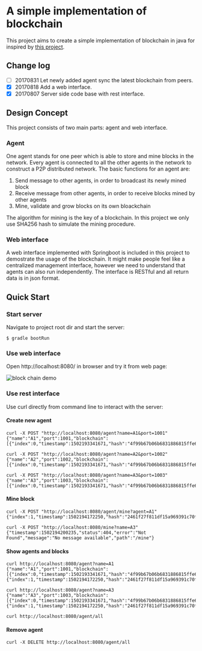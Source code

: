 # A simple implementation of blockchain
This project aims to create a simple implementation of blockchain in java for inspired by [this project](https://github.com/lhartikk/naivechain). 

## Change log
- [ ] 20170831 Let newly added agent sync the latest blockchain from peers.
- [x] 20170818 Add a web interface.
- [x] 20170807 Server side code base with rest interface.

## Design Concept
This project consists of two main parts: agent and web interface.

### Agent
One agent stands for one peer which is able to store and mine blocks in the network. Every agent is connected to all the other agents in the network to construct a P2P distributed network. The basic functions for an agent are:
1. Send message to other agents, in order to broadcast its newly mined block
2. Receive message from other agents, in order to receive blocks mined by other agents
3. Mine, validate and grow blocks on its own bloackchain

The algorithm for mining is the key of a blockchain. In this project we only use SHA256 hash to simulate the mining procedure. 


### Web interface
A web interface implemented with Springboot is included in this project to demostrate the usage of the blockchain. It might make people feel like a centralized management interface, however we need to understand that agents can also run independently. The interface is RESTful and all return data is in json format.


## Quick Start

### Start server
Navigate to project root dir and start the server:
```
$ gradle bootRun
```
### Use web interface
Open http://localhost:8080/ in browser and try it from web page:

![block chain demo](https://raw.githubusercontent.com/Will1229/Blockchain/master/image/web.PNG)

### Use rest interface
Use curl directly from command line to interact with the server:

#### Create new agent
```
curl -X POST "http://localhost:8080/agent?name=A1&port=1001"
{"name":"A1","port":1001,"blockchain":[{"index":0,"timestamp":1502193341671,"hash":"4f99b67b06b6831886815ffe66a55be2e34dcefdfc16b6214710313062a8a480","previousHash":"ROOT_HASH"}]}

curl -X POST "http://localhost:8080/agent?name=A2&port=1002"
{"name":"A2","port":1002,"blockchain":[{"index":0,"timestamp":1502193341671,"hash":"4f99b67b06b6831886815ffe66a55be2e34dcefdfc16b6214710313062a8a480","previousHash":"ROOT_HASH"}]}

curl -X POST "http://localhost:8080/agent?name=A3&port=1003"
{"name":"A3","port":1003,"blockchain":[{"index":0,"timestamp":1502193341671,"hash":"4f99b67b06b6831886815ffe66a55be2e34dcefdfc16b6214710313062a8a480","previousHash":"ROOT_HASH"}]}
```

#### Mine block
```
curl -X POST "http://localhost:8080/agent/mine?agent=A1"
{"index":1,"timestamp":1502194172250,"hash":"2461f27f811df15a969391c70f136869a282224e8cc6fe8b628d16a499515d21","previousHash":"4f99b67b06b6831886815ffe66a55be2e34dcefdfc16b6214710313062a8a480"}

curl -X POST "http://localhost:8080/mine?name=A3"
{"timestamp":1502194200235,"status":404,"error":"Not Found","message":"No message available","path":"/mine"}
```

#### Show agents and blocks
```
curl http://localhost:8080/agent?name=A1
{"name":"A1","port":1001,"blockchain":[{"index":0,"timestamp":1502193341671,"hash":"4f99b67b06b6831886815ffe66a55be2e34dcefdfc16b6214710313062a8a480","previousHash":"ROOT_HASH"},{"index":1,"timestamp":1502194172250,"hash":"2461f27f811df15a969391c70f136869a282224e8cc6fe8b628d16a499515d21","previousHash":"4f99b67b06b6831886815ffe66a55be2e34dcefdfc16b6214710313062a8a480"}]}

curl http://localhost:8080/agent?name=A3
{"name":"A3","port":1003,"blockchain":[{"index":0,"timestamp":1502193341671,"hash":"4f99b67b06b6831886815ffe66a55be2e34dcefdfc16b6214710313062a8a480","previousHash":"ROOT_HASH"},{"index":1,"timestamp":1502194172250,"hash":"2461f27f811df15a969391c70f136869a282224e8cc6fe8b628d16a499515d21","previousHash":"4f99b67b06b6831886815ffe66a55be2e34dcefdfc16b6214710313062a8a480"}]}

curl http://localhost:8080/agent/all
```

#### Remove agent
```
curl -X DELETE http://localhost:8080/agent/all
```
